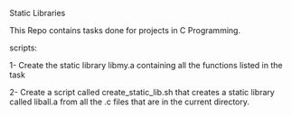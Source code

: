 Static Libraries





This Repo contains tasks done for projects in C Programming.

scripts:

1- Create the static library libmy.a containing all the functions listed in the task



2- Create a script called create_static_lib.sh that creates a static library called liball.a from all the .c files that are in the current directory.
